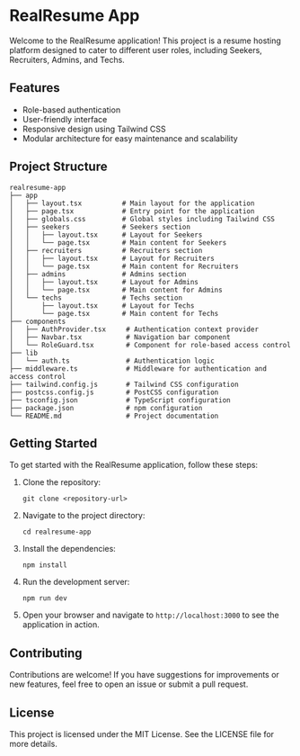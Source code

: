 # RealResume App

Welcome to the RealResume application! This project is a resume hosting platform designed to cater to different user roles, including Seekers, Recruiters, Admins, and Techs. 

## Features

- Role-based authentication
- User-friendly interface
- Responsive design using Tailwind CSS
- Modular architecture for easy maintenance and scalability

## Project Structure

```
realresume-app
├── app
│   ├── layout.tsx          # Main layout for the application
│   ├── page.tsx            # Entry point for the application
│   ├── globals.css         # Global styles including Tailwind CSS
│   ├── seekers             # Seekers section
│   │   ├── layout.tsx      # Layout for Seekers
│   │   └── page.tsx        # Main content for Seekers
│   ├── recruiters          # Recruiters section
│   │   ├── layout.tsx      # Layout for Recruiters
│   │   └── page.tsx        # Main content for Recruiters
│   ├── admins              # Admins section
│   │   ├── layout.tsx      # Layout for Admins
│   │   └── page.tsx        # Main content for Admins
│   └── techs               # Techs section
│       ├── layout.tsx      # Layout for Techs
│       └── page.tsx        # Main content for Techs
├── components
│   ├── AuthProvider.tsx     # Authentication context provider
│   ├── Navbar.tsx           # Navigation bar component
│   └── RoleGuard.tsx        # Component for role-based access control
├── lib
│   └── auth.ts              # Authentication logic
├── middleware.ts            # Middleware for authentication and access control
├── tailwind.config.js       # Tailwind CSS configuration
├── postcss.config.js        # PostCSS configuration
├── tsconfig.json            # TypeScript configuration
├── package.json             # npm configuration
└── README.md                # Project documentation
```

## Getting Started

To get started with the RealResume application, follow these steps:

1. Clone the repository:
   ```
   git clone <repository-url>
   ```

2. Navigate to the project directory:
   ```
   cd realresume-app
   ```

3. Install the dependencies:
   ```
   npm install
   ```

4. Run the development server:
   ```
   npm run dev
   ```

5. Open your browser and navigate to `http://localhost:3000` to see the application in action.

## Contributing

Contributions are welcome! If you have suggestions for improvements or new features, feel free to open an issue or submit a pull request.

## License

This project is licensed under the MIT License. See the LICENSE file for more details.